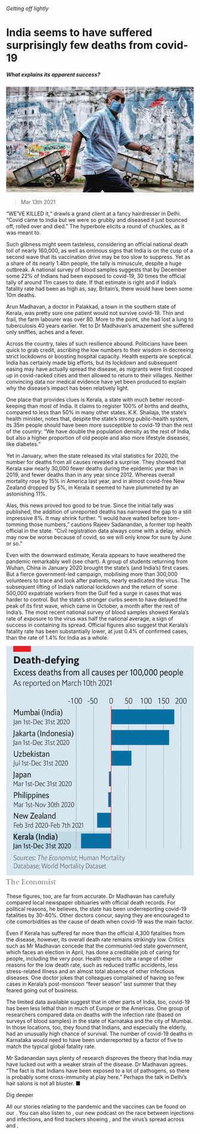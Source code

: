 ###### Getting off lightly

# India seems to have suffered surprisingly few deaths from covid-19 

##### What explains its apparent success? 

![image](images/20210313_ASP001_0.jpg) 

> Mar 13th 2021 


“WE’VE KILLED it,“ drawls a grand client at a fancy hairdresser in Delhi. “Covid came to India but we were so grubby and diseased it just bounced off, rolled over and died.” The hyperbole elicits a round of chuckles, as it was meant to. 


Such glibness might seem tasteless, considering an official national death toll of nearly 160,000, as well as ominous signs that India is on the cusp of a second wave that its vaccination drive may be too slow to suppress. Yet as a share of its nearly 1.4bn people, the tally is minuscule, despite a huge outbreak. A national survey of blood samples suggests that by December some 22% of Indians had been exposed to covid-19, 30 times the official tally of around 11m cases to date. If that estimate is right and if India’s fatality rate had been as high as, say, Britain’s, there would have been some 10m deaths. 



Arun Madhavan, a doctor in Palakkad, a town in the southern state of Kerala, was pretty sure one patient would not survive covid-19. Thin and frail, the farm labourer was over 80. More to the point, she had lost a lung to tuberculosis 40 years earlier. Yet to Dr Madhavan’s amazement she suffered only sniffles, aches and a fever. 


Across the country, tales of such resilience abound. Politicians have been quick to grab credit, ascribing the low numbers to their wisdom in decreeing strict lockdowns or boosting hospital capacity. Health experts are sceptical. India has certainly made big efforts, but its lockdown and subsequent easing may have actually spread the disease, as migrants were first cooped up in covid-racked cities and then allowed to return to their villages. Neither convincing data nor medical evidence have yet been produced to explain why the disease’s impact has been relatively light. 


One place that provides clues is Kerala, a state with much better record-keeping than most of India. It claims to register 100% of births and deaths, compared to less than 50% in many other states. K.K. Shailaja, the state’s health minister, notes that, despite the state’s strong public-health system, its 35m people should have been more susceptible to covid-19 than the rest of the country: “We have double the population density as the rest of India, but also a higher proportion of old people and also more lifestyle diseases, like diabetes.” 


Yet in January, when the state released its vital statistics for 2020, the number for deaths from all causes revealed a surprise. They showed that Kerala saw nearly 30,000 fewer deaths during the epidemic year than in 2019, and fewer deaths than in any year since 2012. Whereas overall mortality rose by 15% in America last year, and in almost covid-free New Zealand dropped by 5%, in Kerala it seemed to have plummeted by an astonishing 11%.


Alas, this news proved too good to be true. Since the initial tally was published, the addition of unreported deaths has narrowed the gap to a still impressive 8%. It may shrink further. “I would have waited before tom-tomming those numbers,” cautions Rajeev Sadanandan, a former top health official in the state. “Civil registration data always come with a delay, which may now be worse because of covid, so we will only know for sure by June or so.”


Even with the downward estimate, Kerala appears to have weathered the pandemic remarkably well (see chart). A group of students returning from Wuhan, China in January 2020 brought the state’s (and India’s) first cases. But a fierce government-led campaign, mobilising more than 300,000 volunteers to trace and look after patients, nearly eradicated the virus. The subsequent lifting of India’s national lockdown and the return of some 500,000 expatriate workers from the Gulf fed a surge in cases that was harder to control. But the state’s stronger curbs seem to have delayed the peak of its first wave, which came in October, a month after the rest of India’s. The most recent national survey of blood samples showed Kerala’s rate of exposure to the virus was half the national average, a sign of success in containing its spread. Official figures also suggest that Kerala’s fatality rate has been substantially lower, at just 0.4% of confirmed cases, than the rate of 1.4% for India as a whole.

![image](images/20210313_ASC126.png) 



These figures, too, are far from accurate. Dr Madhavan has carefully compared local newspaper obituaries with official death records. For political reasons, he believes, the state has been underreporting covid-19 fatalities by 30-40%. Other doctors concur, saying they are encouraged to cite comorbidities as the cause of death when covid-19 was the main factor.


Even if Kerala has suffered far more than the official 4,300 fatalities from the disease, however, its overall death rate remains strikingly low. Critics such as Mr Madhavan concede that the communist-led state government, which faces an election in April, has done a creditable job of caring for people, including the very poor. Health experts cite a range of other reasons for the low death rate, such as reduced traffic accidents, less stress-related illness and an almost total absence of other infectious diseases. One doctor jokes that colleagues complained of having so few cases in Kerala’s post-monsoon “fever season” last summer that they feared going out of business. 


The limited data available suggest that in other parts of India, too, covid-19 has been less lethal than in much of Europe or the Americas. One group of researchers compared data on deaths with the infection rate (based on surveys of blood samples) in the state of Karnataka and the city of Mumbai. In those locations, too, they found that Indians, and especially the elderly, had an unusually high chance of survival. The number of covid-19 deaths in Karnataka would need to have been underreported by a factor of five to match the typical global fatality rate.


Mr Sadanandan says plenty of research disproves the theory that India may have lucked out with a weaker strain of the disease. Dr Madhavan agrees. “The fact is that Indians have been exposed to a lot of pathogens, so there is probably some cross-immunity at play here.” Perhaps the talk in Delhi’s hair salons is not all bluster. ■


Dig deeper


All our stories relating to the pandemic and the vaccines can be found on our . You can also listen to , our new podcast on the race between injections and infections, and find trackers showing ,  and the virus’s spread across  and .

